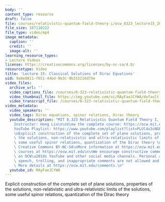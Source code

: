 ```yaml
---
body: ''
content_type: resource
draft: false
file: courses/relativistic-quantum-field-theory-i/ocw_8323_lecture15_2023apr03_360p_16_9.mp4
file_size: 167110222
file_type: video/mp4
image_metadata:
  caption: ''
  credit: ''
  image-alt: ''
learning_resource_types:
- Lecture Videos
license: https://creativecommons.org/licenses/by-nc-sa/4.0/
resourcetype: Video
title: 'Lecture 15: Classical Solutions of Dirac Equations'
uid: 9a8e8811-f651-44bd-9b3c-9b315216d79e
video_files:
  archive_url: ''
  video_captions_file: /courses/8-323-relativistic-quantum-field-theory-i-spring-2023/1hdMv_QPfPys1IAoPag5eyQ33AAoai1qD_transcript.webvtt
  video_thumbnail_file: https://img.youtube.com/vi/RAyFaeJCYWA/default.jpg
  video_transcript_file: /courses/8-323-relativistic-quantum-field-theory-i-spring-2023/1hdMv_QPfPys1IAoPag5eyQ33AAoai1qD_transcript.pdf
video_metadata:
  video_speakers: ''
  video_tags: Dirac equations, spinor relations, Dirac theory
  youtube_description: "MIT 8.323 Relativistic Quantum Field Theory I, Spring 2023\n\
    Instructor: Hong Liu\n\nView the complete course: https://ocw.mit.edu/courses/8-323-relativistic-quantum-field-theory-i-spring-2023/\n\
    YouTube Playlist: https://www.youtube.com/playlist?list=PLUl4u3cNGP61AV6bhf4mB3tCyWQrI_uU5\n\
    \nExplicit construction of the complete set of plane solutions, properties of\
    \ the solutions, non-relativistic and ultra-relativistic limits of the solutions,\
    \ some useful spinor relations, quantization of the Dirac theory \n\nLicense:\
    \ Creative Commons BY-NC-SA\nMore information at https://ocw.mit.edu/terms\nMore\
    \ courses at https://ocw.mit.edu\n\nWe encourage constructive comments and discussion\
    \ on OCW\u2019s YouTube and other social media channels. Personal attacks, hate\
    \ speech, trolling, and inappropriate comments are not allowed and may be removed.\
    \ More details at https://ocw.mit.edu/comments.\n"
  youtube_id: RAyFaeJCYWA
---
```

Explicit construction of the complete set of plane solutions, properties of the solutions, non-relativistic and ultra-relativistic limits of the solutions, some useful spinor relations, quantization of the Dirac theory